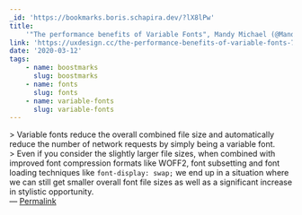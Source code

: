 ```yaml
---
_id: 'https://bookmarks.boris.schapira.dev/?lX8lPw'
title:
    '"The performance benefits of Variable Fonts", Mandy Michael (@Mandy_Kerr)'
link: 'https://uxdesign.cc/the-performance-benefits-of-variable-fonts-79af8c4ff56c'
date: '2020-03-12'
tags:
    - name: boostmarks
      slug: boostmarks
    - name: fonts
      slug: fonts
    - name: variable-fonts
      slug: variable-fonts
---
```


&gt; Variable fonts reduce the overall combined file size and automatically
reduce the number of network requests by simply being a variable font.<br />
&gt; Even if you consider the slightly larger file sizes, when combined with
improved font compression formats like WOFF2, font subsetting and font loading
techniques like `font-display: swap;` we end up in a situation where we can
still get smaller overall font file sizes as well as a significant increase in
stylistic opportunity. <br>&#8212;
<a href="https://bookmarks.boris.schapira.dev/?lX8lPw" title="Permalink">Permalink</a>
